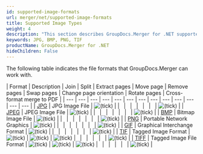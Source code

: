 ```yaml
---
id: supported-image-formats
url: merger/net/supported-image-formats
title: Supported Image Types
weight: 4
description: "This section describes GroupDocs.Merger for .NET supported image types. The Library supports JPG, BMP, PNG, TIF and many more."
keywords: JPG, BMP, PNG, TIF
productName: GroupDocs.Merger for .NET
hideChildren: False
---
```

The following table indicates the file formats that GroupDocs.Merger can work with.

| Format | Description | Join | Split | Extract pages | Move page | Remove pages | Swap pages | Change page orientation | Rotate pages | Cross-format merge to PDF |
| --- | --- | --- | --- | --- | --- | --- | --- | --- | --- | --- | --- | --- |
| [JPG](https://docs.fileformat.com/image/jpeg/) | JPG Image File | ![(tick)](/merger/net/images/check.png) |   |   |   |   |   |   |   | ![(tick)](/merger/net/images/check.png) |
| [JPEG](https://docs.fileformat.com/image/jpeg/) | JPEG Image File | ![(tick)](/merger/net/images/check.png) |   |   |   |   |   |   |   | ![(tick)](/merger/net/images/check.png) |
| [BMP](https://docs.fileformat.com/image/bmp/) | Bitmap Image File | ![(tick)](/merger/net/images/check.png) |   |   |   |   |   |   |   | ![(tick)](/merger/net/images/check.png) |
| [PNG](https://docs.fileformat.com/image/png/) | Portable Network Graphics | ![(tick)](/merger/net/images/check.png) |   |   |   |   |   |   |   | ![(tick)](/merger/net/images/check.png) |
| [GIF](https://docs.fileformat.com/image/gif/) | Graphical Interchange Format | ![(tick)](/merger/net/images/check.png) |   |   |   |   |   |   |   | ![(tick)](/merger/net/images/check.png) |
| [TIF](https://docs.fileformat.com/image/tiff/) | Tagged Image Format | ![(tick)](/merger/net/images/check.png) | ![(tick)](/merger/net/images/check.png) | ![(tick)](/merger/net/images/check.png) |   |   |   |   |   | ![(tick)](/merger/net/images/check.png) |
| [TIFF](https://docs.fileformat.com/image/tiff/) | Tagged Image File Format | ![(tick)](/merger/net/images/check.png) | ![(tick)](/merger/net/images/check.png) | ![(tick)](/merger/net/images/check.png) |   |   |   |   |   | ![(tick)](/merger/net/images/check.png) |
